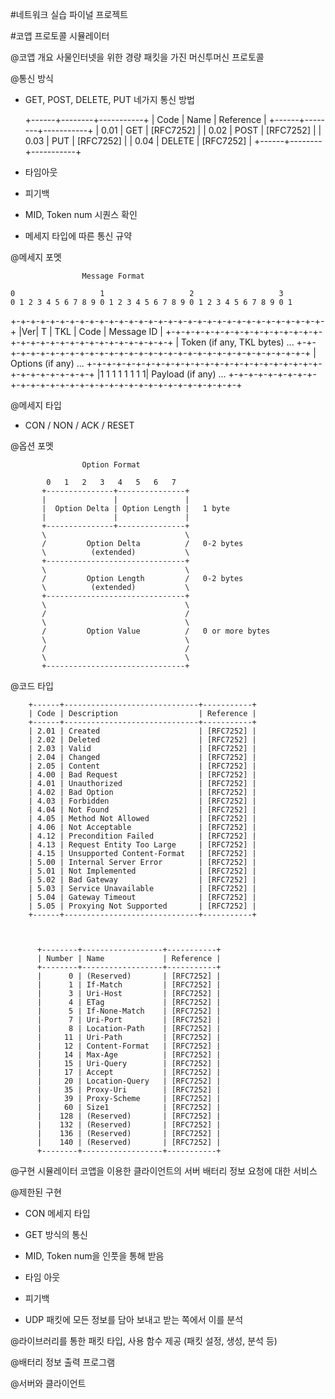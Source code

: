 


#네트워크 실습 파이널 프로젝트

#코앱 프로토콜 시뮬레이터

@코앱 개요
사물인터넷을 위한 경량 패킷을 가진 머신투머신 프로토콜 

@통신 방식

 - GET, POST, DELETE, PUT 네가지 통신 방법

	+------+--------+-----------+
	| Code | Name   | Reference |
     +------+--------+-----------+
     | 0.01 | GET    | [RFC7252] |
     | 0.02 | POST   | [RFC7252] |
     | 0.03 | PUT    | [RFC7252] |
     | 0.04 | DELETE | [RFC7252] |
     +------+--------+-----------+

 - 타임아웃

 - 피기백

 - MID, Token num 시퀀스 확인

 - 메세지 타입에 따른 통신 규약 

@메세지 포멧

					Message Format

    0                   1                   2                   3
    0 1 2 3 4 5 6 7 8 9 0 1 2 3 4 5 6 7 8 9 0 1 2 3 4 5 6 7 8 9 0 1
   +-+-+-+-+-+-+-+-+-+-+-+-+-+-+-+-+-+-+-+-+-+-+-+-+-+-+-+-+-+-+-+-+
   |Ver| T |  TKL  |      Code     |          Message ID           |
   +-+-+-+-+-+-+-+-+-+-+-+-+-+-+-+-+-+-+-+-+-+-+-+-+-+-+-+-+-+-+-+-+
   |   Token (if any, TKL bytes) ...
   +-+-+-+-+-+-+-+-+-+-+-+-+-+-+-+-+-+-+-+-+-+-+-+-+-+-+-+-+-+-+-+-+
   |   Options (if any) ...
   +-+-+-+-+-+-+-+-+-+-+-+-+-+-+-+-+-+-+-+-+-+-+-+-+-+-+-+-+-+-+-+-+
   |1 1 1 1 1 1 1 1|    Payload (if any) ...
   +-+-+-+-+-+-+-+-+-+-+-+-+-+-+-+-+-+-+-+-+-+-+-+-+-+-+-+-+-+-+-+-+

@메세지 타입
 
 - CON / NON / ACK / RESET

@옵션 포멧

					Option Format

			0   1   2   3   4   5   6   7
		   +---------------+---------------+
		   |               |               |
		   |  Option Delta | Option Length |   1 byte
		   |               |               |
		   +---------------+---------------+
		   \                               \
		   /         Option Delta          /   0-2 bytes
		   \          (extended)           \
		   +-------------------------------+
		   \                               \
		   /         Option Length         /   0-2 bytes
		   \          (extended)           \
		   +-------------------------------+
		   \                               \
		   /                               /
		   \                               \
		   /         Option Value          /   0 or more bytes
		   \                               \
		   /                               /
		   \                               \
		   +-------------------------------+

@코드 타입

		+------+------------------------------+-----------+
		| Code | Description                  | Reference |
		+------+------------------------------+-----------+
		| 2.01 | Created                      | [RFC7252] |
		| 2.02 | Deleted                      | [RFC7252] |
		| 2.03 | Valid                        | [RFC7252] |
		| 2.04 | Changed                      | [RFC7252] |
		| 2.05 | Content                      | [RFC7252] |
		| 4.00 | Bad Request                  | [RFC7252] |
		| 4.01 | Unauthorized                 | [RFC7252] |
		| 4.02 | Bad Option                   | [RFC7252] |
		| 4.03 | Forbidden                    | [RFC7252] |
		| 4.04 | Not Found                    | [RFC7252] |
		| 4.05 | Method Not Allowed           | [RFC7252] |
		| 4.06 | Not Acceptable               | [RFC7252] |
		| 4.12 | Precondition Failed          | [RFC7252] |
		| 4.13 | Request Entity Too Large     | [RFC7252] |
		| 4.15 | Unsupported Content-Format   | [RFC7252] |
		| 5.00 | Internal Server Error        | [RFC7252] |
		| 5.01 | Not Implemented              | [RFC7252] |
		| 5.02 | Bad Gateway                  | [RFC7252] |
		| 5.03 | Service Unavailable          | [RFC7252] |
		| 5.04 | Gateway Timeout              | [RFC7252] |
		| 5.05 | Proxying Not Supported       | [RFC7252] |
		+------+------------------------------+-----------+



		  +--------+------------------+-----------+
		  | Number | Name             | Reference |
		  +--------+------------------+-----------+
		  |      0 | (Reserved)       | [RFC7252] |
		  |      1 | If-Match         | [RFC7252] |
		  |      3 | Uri-Host         | [RFC7252] |
		  |      4 | ETag             | [RFC7252] |
		  |      5 | If-None-Match    | [RFC7252] |
		  |      7 | Uri-Port         | [RFC7252] |
		  |      8 | Location-Path    | [RFC7252] |
		  |     11 | Uri-Path         | [RFC7252] |
		  |     12 | Content-Format   | [RFC7252] |
		  |     14 | Max-Age          | [RFC7252] |
		  |     15 | Uri-Query        | [RFC7252] |
		  |     17 | Accept           | [RFC7252] |
		  |     20 | Location-Query   | [RFC7252] |
		  |     35 | Proxy-Uri        | [RFC7252] |
		  |     39 | Proxy-Scheme     | [RFC7252] |
		  |     60 | Size1            | [RFC7252] |
		  |    128 | (Reserved)       | [RFC7252] |
		  |    132 | (Reserved)       | [RFC7252] |
		  |    136 | (Reserved)       | [RFC7252] |
		  |    140 | (Reserved)       | [RFC7252] |
		  +--------+------------------+-----------+

@구현 시뮬레이터
코앱을 이용한 클라이언트의 서버 배터리 정보 요청에 대한 서비스

@제한된 구현

 - CON 메세지 타입
 
 - GET 방식의 통신

 - MID, Token num을 인풋을 통해 받음

 - 타임 아웃

 - 피기백

 - UDP 패킷에 모든 정보를 담아 보내고 받는 쪽에서 이를 분석

@라이브러리를 통한 패킷 타입, 사용 함수 제공 (패킷 설정, 생성, 분석 등)

@배터리 정보 출력 프로그램

@서버와 클라이언트

